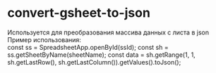 # convert-gsheet-to-json
Используется для преобразования массива данных с листа в json<br>
Пример использования:<br>
  const ss = SpreadsheetApp.openById(ssId);
  const sh = ss.getSheetByName(sheetName);
  const data = sh.getRange(1, 1, sh.getLastRow(), sh.getLastColumn()).getValues().toJson();
